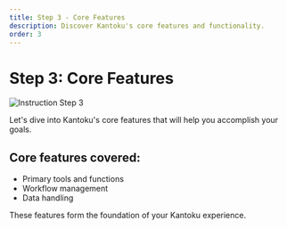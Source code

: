 ```yaml
---
title: Step 3 - Core Features
description: Discover Kantoku's core features and functionality.
order: 3
---
```


# Step 3: Core Features

![Instruction Step 3](/figma-designs/instruction-3.png)

Let's dive into Kantoku's core features that will help you accomplish your goals.

## Core features covered:
- Primary tools and functions
- Workflow management
- Data handling

These features form the foundation of your Kantoku experience.
